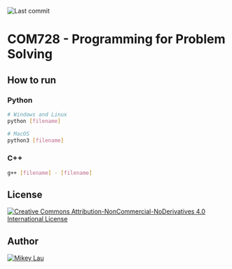![Last commit](https://img.shields.io/github/last-commit/MikeyJL/university-com728)

# COM728 - Programming for Problem Solving

## How to run

### Python

```bash
# Windows and Linux
python [filename]

# MacOS
python3 [filename]
```
### C++
```bash
g++ [filename] - [filename]
```

## License

[![Creative Commons Attribution-NonCommercial-NoDerivatives 4.0 International License](https://i.creativecommons.org/l/by-nc-nd/4.0/88x31.png)](http://creativecommons.org/licenses/by-nc-nd/4.0/)

## Author

[![Mikey Lau](https://res.cloudinary.com/dqzwrwyzn/image/upload/v1631438979/team/mikey_phbixs.png)](https://github.com/MikeyJL)
